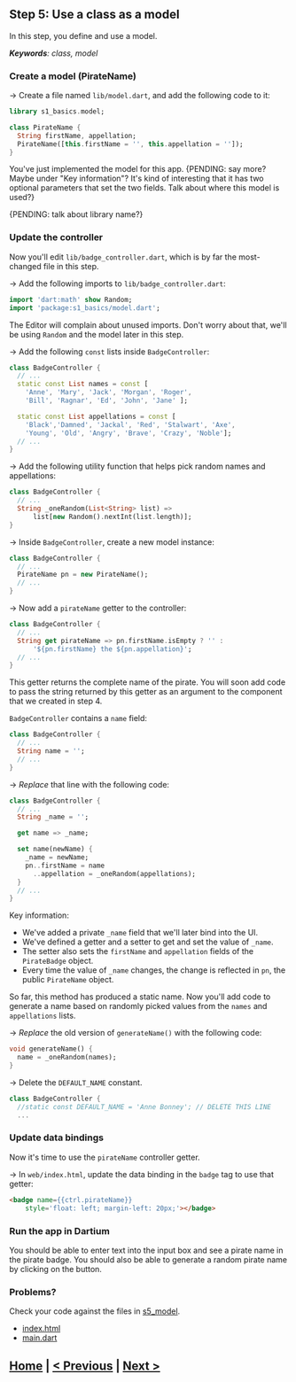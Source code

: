 ## Step 5: Use a class as a model

In this step, you define and use a model.

_**Keywords**: class, model_

### Create a model (PirateName)

&rarr; Create a file named `lib/model.dart`,
and add the following code to it:

```Dart
library s1_basics.model;

class PirateName {
  String firstName, appellation;
  PirateName([this.firstName = '', this.appellation = '']);
}
```

You've just implemented the model for this app.
{PENDING: say more? Maybe under "Key information"?
It's kind of interesting that it has two optional parameters that set the two fields.
Talk about where this model is used?}

{PENDING: talk about library name?}


### Update the controller

Now you'll edit `lib/badge_controller.dart`,
which is by far the most-changed file in this step.

&rarr; Add the following imports to `lib/badge_controller.dart`:

```Dart
import 'dart:math' show Random;
import 'package:s1_basics/model.dart';
```

The Editor will complain about unused imports. Don't worry about that, we'll
be using `Random` and the model later in this step.


&rarr; Add the following `const` lists inside `BadgeController`:

```Dart
class BadgeController {
  // ...
  static const List names = const [
    'Anne', 'Mary', 'Jack', 'Morgan', 'Roger',
    'Bill', 'Ragnar', 'Ed', 'John', 'Jane' ];

  static const List appellations = const [
    'Black','Damned', 'Jackal', 'Red', 'Stalwart', 'Axe',
    'Young', 'Old', 'Angry', 'Brave', 'Crazy', 'Noble'];
  // ...
}
```

&rarr; Add the following utility function that helps pick random names and
appellations:


```Dart
class BadgeController {
  // ...
  String _oneRandom(List<String> list) =>
      list[new Random().nextInt(list.length)];
}
```

&rarr; Inside `BadgeController`, create a new model instance:

```Dart
class BadgeController {
  // ...
  PirateName pn = new PirateName();
  // ...
}
```

&rarr; Now add a `pirateName` getter to the controller:


```Dart
class BadgeController {
  // ...
  String get pirateName => pn.firstName.isEmpty ? '' :
      '${pn.firstName} the ${pn.appellation}';
  // ...
}
```

This getter returns the complete name of the pirate. You will soon add code to
pass the string returned by this getter as an argument to the component that we
created in step 4.

`BadgeController` contains a `name` field:

```Dart
class BadgeController {
  // ...
  String name = '';
  // ...
}
```

&rarr; _Replace_ that line with the following code:


```Dart
class BadgeController {
  // ...
  String _name = '';

  get name => _name;

  set name(newName) {
    _name = newName;
    pn..firstName = name
      ..appellation = _oneRandom(appellations);
  }
  // ...
}
```

Key information:
* We've added a private `_name` field that we'll later bind into the UI.
* We've defined a getter and a setter to get and set the value of `_name`.
* The setter also sets the `firstName` and `appellation` fields of the
`PirateBadge` object.
* Every time the value of `_name` changes, the change is reflected in `pn`,
  the public `PirateName` object.

So far, this method has produced a static name. Now
you'll add code to generate a name based on randomly picked values from the
`names` and `appellations` lists.

&rarr; _Replace_ the old version of `generateName()` with the following code:

```Dart
void generateName() {
  name = _oneRandom(names);
}
```

&rarr; Delete the `DEFAULT_NAME` constant.

```Dart
class BadgeController {
  //static const DEFAULT_NAME = 'Anne Bonney'; // DELETE THIS LINE
  ...
```

### Update data bindings

Now it's time to use the `pirateName` controller getter.

&rarr; In `web/index.html`, update the data binding in the `badge` tag to use
that getter:

```HTML
<badge name={{ctrl.pirateName}}
    style='float: left; margin-left: 20px;'></badge>
```

### Run the app in Dartium

You should be able to enter text into the input box and see
a pirate name in the pirate badge. You should also be able to generate a
random pirate name by clicking on the button.

### Problems?
Check your code against the files in [s5_model](../samples/s5_model).
- [index.html](../samples/s5_model/web/index.html)
- [main.dart](../samples/s5_model/web/main.dart)

## [Home](../README.md#code-lab-angulardart) | [< Previous](step-4.md#step-4-create-a-custom-component) | [Next >](step-6.md#step-6-read-from-a-json-encoded-file)
